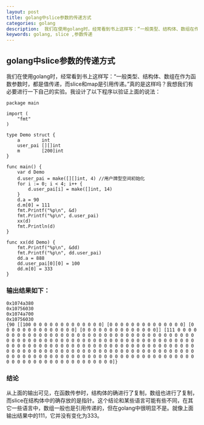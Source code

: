 ```yaml
---
layout: post
title: golang中slice参数的传递方式
categories: golang
description:  我们在使用golang时，经常看到书上这样写：“一般类型、结构体、数组在作为函数参数时，都是值传递，而slice和map是引用传递。”真的是这样吗？我想我们有必要进行一下自己的实验。
keywords: golang, slice ,参数传递
---
```


## golang中slice参数的传递方式

我们在使用golang时，经常看到书上这样写：“一般类型、结构体、数组在作为函数参数时，都是值传递，而slice和map是引用传递。”真的是这样吗？我想我们有必要进行一下自己的实验。我设计了以下程序以验证上面的说法：
```
package main

import (
	"fmt"
)

type Demo struct {
	a        int
	user_pai [][]int
	m        [200]int
}

func main() {
	var d Demo
	d.user_pai = make([][]int, 4) //用户牌型空间初始化
	for i := 0; i < 4; i++ {
		d.user_pai[i] = make([]int, 14)
	}
	d.a = 90
	d.m[0] = 111
	fmt.Printf("%p\n", &d)
	fmt.Printf("%p\n", d.user_pai)
	xx(d)
	fmt.Println(d)
}

func xx(dd Demo) {
	fmt.Printf("%p\n", &dd)
	fmt.Printf("%p\n", dd.user_pai)
	dd.a = 888
	dd.user_pai[0][0] = 100
	dd.m[0] = 333
}
```
### 输出结果如下：
```
0x1074a380
0x10756030
0x1074a700
0x10756030
{90 [[100 0 0 0 0 0 0 0 0 0 0 0 0 0] [0 0 0 0 0 0 0 0 0 0 0 0 0 0] [0 0 0 0 0 0 0 0 0 0 0 0 0 0] [0 0 0 0 0 0 0 0 0 0 0 0 0 0]] [111 0 0 0 0 0 0 0 0 0 0 0 0 0 0 0 0 0 0 0 0 0 0 0 0 0 0 0 0 0 0 0 0 0 0 0 0 0 0 0 0 0 0 0 0 0 0 0 0 0 0 0 0 0 0 0 0 0 0 0 0 0 0 0 0 0 0 0 0 0 0 0 0 0 0 0 0 0 0 0 0 0 0 0 0 0 0 0 0 0 0 0 0 0 0 0 0 0 0 0 0 0 0 0 0 0 0 0 0 0 0 0 0 0 0 0 0 0 0 0 0 0 0 0 0 0 0 0 0 0 0 0 0 0 0 0 0 0 0 0 0 0 0 0 0 0 0 0 0 0 0 0 0 0 0 0 0 0 0 0 0 0 0 0 0 0 0 0 0 0 0 0 0 0 0 0 0 0 0 0 0 0 0 0 0 0 0 0 0 0 0 0 0 0 0 0 0 0 0 0]}
```

### 结论
从上面的输出可见，在函数传参时，结构体的确进行了复制，数组也进行了复制，而slice在结构体中的确存放的是指针。这个结论和某些语言可能有些不同，在其它一些语言中，数组一般也是引用传递的，但在golang中很明显不是。就像上面输出结果中的111，它并没有变化为333。